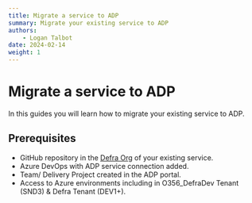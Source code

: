 ```yaml
---
title: Migrate a service to ADP
summary: Migrate your existing service to ADP
authors:
    - Logan Talbot
date: 2024-02-14
weight: 1
---
```

# Migrate a service to ADP

In this guides you will learn how to migrate your existing service to ADP.

## Prerequisites

- GitHub repository in the [Defra Org](https://github.com/defra) of your existing service.
- Azure DevOps with ADP service connection added.
- Team/ Delivery Project created in the ADP portal.
- Access to Azure environments including in O356_DefraDev Tenant (SND3) & Defra Tenant (DEV1+).
